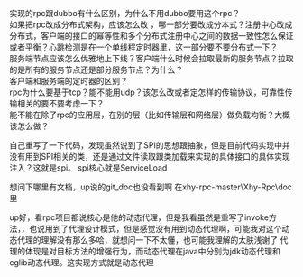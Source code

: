 





实现的rpc跟dubbo有什么区别，为什么不用dubbo要用这个rpc？  
如果把rpc改成分布式架构，应该怎么改 ，哪一部分要改成分本式？注册中心改成分布式，客户端的接口的幂等性和多个分布式注册中心之间的数据一致性怎么保证或者平衡？心跳检测是在一个单线程定时器里，这一部分要不要分布式一下？  
服务端节点应该怎么优雅地上下线？客户端什么时候会拉取最新的服务节点？拉取的是所有的服务节点还是部分服务节点？为什么？  
客户端和服务端的定时器的区别？  
rpc为什么要基于tcp？能不能用udp？该怎么改或者定怎样的传输协议，可靠性传输相关的要不要考虑一下？  
能不能在除了rpc的应用层，在别的层（比如传输层和网络层）做负载均衡？大概该怎么做？

自己重写了一下代码，发现虽然说到了SPI的思想跟抽象，但是目前代码实现中并没有用到SPI相关的类，还是通过文件读取跟类加载来实现的具体接口的具体实现注入？这就是spi。 spi核心就是ServiceLoad 




想问下哪里有文档，up说的git_doc也没看到啊
在xhy-rpc-master\Xhy-Rpc\doc里


up好，看rpc项目都说核心是他的动态代理，但是我看虽然是重写了invoke方法，，也说用到了代理设计模式，但是感觉没有用到动态代理啊，可能我对这个动态代理的理解没有那么多哈，就想问一下不太懂，也可能我理解的太肤浅谢了
代理的体现是对目标方法的增强行为，而动态代理在java中分别为jdk动态代理和cglib动态代理。这实现方式就是动态代理